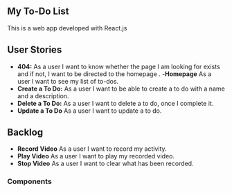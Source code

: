 
## My To-Do List

This is a web app developed with React.js

## User Stories
-  **404:** As a user I want to know whether the page I am looking for exists and if not, I want to be directed to the homepage .
-**Homepage** As a user I want to see my list of to-dos. 
-  **Create a To Do:** As a user I want to be able to create a to do with a name and a description.
-  **Delete a To Do:** As a user I want to delete a to do, once I complete it.
-  **Update a To Do** As a user I want to update a to do. 

## Backlog

- **Record Video** As a user I want to record my activity.
- **Play Video** As a user I want to play my recorded video.
- **Stop Video** As a user I want to clear what has been recorded.


### Components


